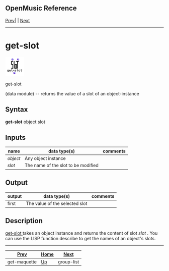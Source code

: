 OpenMusic Reference  
---  
[Prev](get-maquette)| | [Next](group-list)  
  
* * *

# get-slot

![](figures/functions/data/get-slot.png)

  
  
get-slot  
  
(data module) \-- returns the value of a slot of an object-instance  

## Syntax

   **get-slot**  object slot  

## Inputs

name| data type(s)| comments  
---|---|---  
  _object_ |  Any object instance|  
  _slot_ |  The name of the slot to be modified|  
  
## Output

output| data type(s)| comments  
---|---|---  
first| The value of the selected slot|  
  
## Description

[ get-slot ](get-slot) takes an object instance and returns the content
of slot  _slot_ . You can use the LISP function  describe  to get the names of
an object's slots.

* * *

[Prev](get-maquette)| [Home](index)| [Next](group-list)  
---|---|---  
get-maquette| [Up](funcref.main)| group-list

